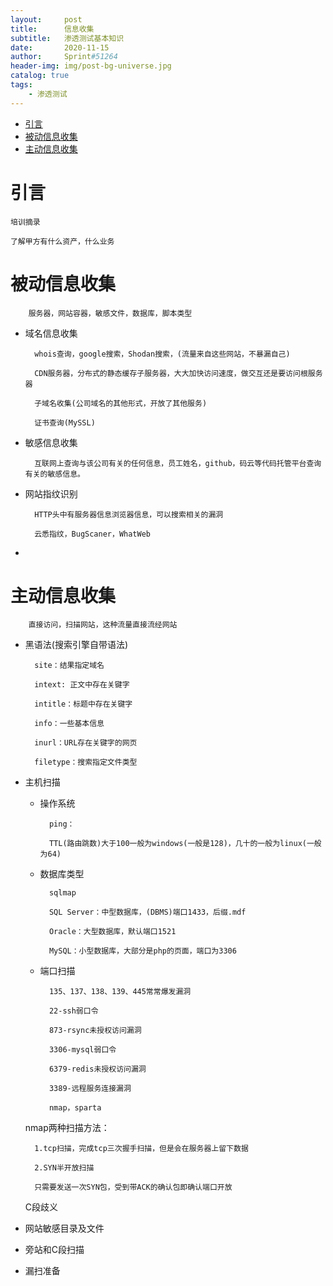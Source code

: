 ```yaml
---
layout:     post
title:      信息收集
subtitle:   渗透测试基本知识
date:       2020-11-15
author:     Sprint#51264
header-img: img/post-bg-universe.jpg
catalog: true
tags:
    - 渗透测试
---
```

<!-- TOC -->

- [引言](#%E5%BC%95%E8%A8%80)
- [被动信息收集](#%E8%A2%AB%E5%8A%A8%E4%BF%A1%E6%81%AF%E6%94%B6%E9%9B%86)
- [主动信息收集](#%E4%B8%BB%E5%8A%A8%E4%BF%A1%E6%81%AF%E6%94%B6%E9%9B%86)

<!-- /TOC -->
# 引言

    培训摘录

    了解甲方有什么资产，什么业务
# 被动信息收集

        服务器，网站容器，敏感文件，数据库，脚本类型

* 域名信息收集

        whois查询，google搜索，Shodan搜索，(流量来自这些网站，不暴漏自己)

        CDN服务器，分布式的静态缓存子服务器，大大加快访问速度，做交互还是要访问根服务器

        子域名收集(公司域名的其他形式，开放了其他服务)
        
        证书查询(MySSL)
    

* 敏感信息收集

        互联网上查询与该公司有关的任何信息，员工姓名，github，码云等代码托管平台查询有关的敏感信息。

* 网站指纹识别

        HTTP头中有服务器信息浏览器信息，可以搜索相关的漏洞

        云悉指纹，BugScaner，WhatWeb

* 
    


# 主动信息收集

        直接访问，扫描网站，这种流量直接流经网站

* 黑语法(搜索引擎自带语法)

        site：结果指定域名

        intext: 正文中存在关键字

        intitle：标题中存在关键字

        info：一些基本信息

        inurl：URL存在关键字的网页

        filetype：搜索指定文件类型




* 主机扫描

    - 操作系统

            ping：

            TTL(路由跳数)大于100一般为windows(一般是128)，几十的一般为linux(一般为64)

    - 数据库类型

            sqlmap

            SQL Server：中型数据库，(DBMS)端口1433，后缀.mdf

            Oracle：大型数据库，默认端口1521

            MySQL：小型数据库，大部分是php的页面，端口为3306

    - 端口扫描

            135、137、138、139、445常常爆发漏洞

            22-ssh弱口令

            873-rsync未授权访问漏洞

            3306-mysql弱口令

            6379-redis未授权访问漏洞

            3389-远程服务连接漏洞

            nmap，sparta

    nmap两种扫描方法：

        1.tcp扫描，完成tcp三次握手扫描，但是会在服务器上留下数据

        2.SYN半开放扫描

        只需要发送一次SYN包，受到带ACK的确认包即确认端口开放

    C段歧义





* 网站敏感目录及文件

* 旁站和C段扫描

* 漏扫准备